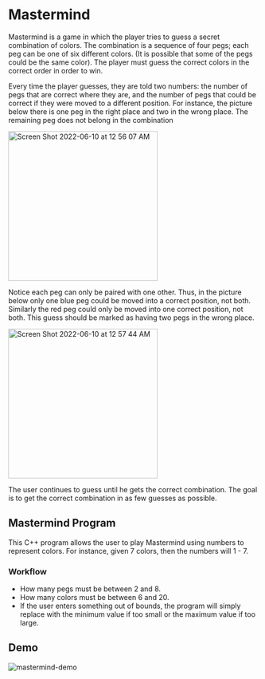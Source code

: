 # Mastermind
Mastermind is a game in which the player tries to guess a secret combination of colors. The combination is a sequence of four pegs; each peg can be one of six different colors. (It is possible that some of the pegs could be the same color). The player must guess the correct colors in the correct order in order to win.

Every time the player guesses, they are told two numbers: the number of pegs that are correct where they are, and the number of pegs that could be correct if they were moved to a different position. For instance, the picture below there is one peg in the right place and two in the wrong place. The remaining peg does not belong in the combination

<img width="300" alt="Screen Shot 2022-06-10 at 12 56 07 AM" src="https://user-images.githubusercontent.com/83131937/173008298-c57dd766-f257-4bc2-82e3-703a13cb27fe.png">

Notice each peg can only be paired with one other. Thus, in the picture below only one blue peg could be moved into a correct position, not both. Similarly the red peg could only be moved into one correct position, not both. This guess should be marked as having two pegs in the wrong place.

<img width="300" alt="Screen Shot 2022-06-10 at 12 57 44 AM" src="https://user-images.githubusercontent.com/83131937/173008538-03cdd615-cbc3-42a7-9254-40a5567dfe85.png">

The user continues to guess until he gets the correct combination. The goal is to get the correct combination in as few guesses as possible.

## Mastermind Program
This C++ program allows the user to play Mastermind using numbers to represent colors. For instance, given 7 colors, then the numbers will 1 - 7.

### Workflow

- How many pegs must be between 2 and 8.
- How many colors must be between 6 and 20.
- If the user enters something out of bounds, the program will simply replace with the minimum value if too small or the maximum value if too large.

## Demo
![mastermind-demo](https://user-images.githubusercontent.com/83131937/173007567-7ebd66a1-18d5-41d0-95c2-01824d1a006d.gif)
